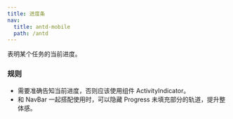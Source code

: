 ```yaml
---
title: 进度条
nav:
  title: antd-mobile
  path: /antd
---
```


表明某个任务的当前进度。

### 规则

- 需要准确告知当前进度，否则应该使用组件 ActivityIndicator。
- 和 NavBar 一起搭配使用时，可以隐藏 Progress 未填充部分的轨道，提升整体感。

<code src="./demo/basic.tsx" />

<API/>
